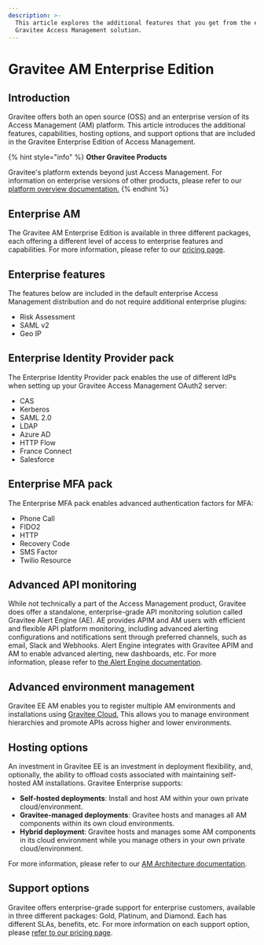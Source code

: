 ```yaml
---
description: >-
  This article explores the additional features that you get from the enterprise
  Gravitee Access Management solution.
---
```


# Gravitee AM Enterprise Edition

## Introduction <a href="#introduction" id="introduction"></a>

Gravitee offers both an open source (OSS) and an enterprise version of its Access Management (AM) platform. This article introduces the additional features, capabilities, hosting options, and support options that are included in the Gravitee Enterprise Edition of Access Management.​

{% hint style="info" %}
**Other Gravitee Products**

Gravitee's platform extends beyond just Access Management. For information on enterprise versions of other products, please refer to our [platform overview documentation.](https://documentation.gravitee.io/platform-overview/gravitee-essentials/gravitee-offerings-ce-vs-ee)
{% endhint %}

## Enterprise AM <a href="#gravitee-community-edition-api-management-vs-gravitee-enterprise-edition-api-management" id="gravitee-community-edition-api-management-vs-gravitee-enterprise-edition-api-management"></a>

The Gravitee AM Enterprise Edition is available in three different packages, each offering a different level of access to enterprise features and capabilities. For more information, please refer to our [pricing page](https://www.gravitee.io/pricing).

## Enterprise features <a href="#enterprise-features" id="enterprise-features"></a>

The features below are included in the default enterprise Access Management distribution and do not require additional enterprise plugins:

* Risk Assessment
* SAML v2
* Geo IP

## Enterprise Identity Provider pack <a href="#enterprise-policy-pack" id="enterprise-policy-pack"></a>

The Enterprise Identity Provider pack enables the use of different IdPs when setting up your Gravitee Access Management OAuth2 server:

* CAS
* Kerberos
* SAML 2.0
* LDAP
* Azure AD
* HTTP Flow
* France Connect
* Salesforce

## Enterprise MFA pack

The Enterprise MFA pack enables advanced authentication factors for MFA:

* Phone Call
* FIDO2
* HTTP
* Recovery Code
* SMS Factor
* Twilio Resource

## Advanced API monitoring <a href="#advanced-api-monitoring" id="advanced-api-monitoring"></a>

While not technically a part of the Access Management product, Gravitee does offer a standalone, enterprise-grade API monitoring solution called Gravitee Alert Engine (AE). AE provides APIM and AM users with efficient and flexible API platform monitoring, including advanced alerting configurations and notifications sent through preferred channels, such as email, Slack and Webhooks. Alert Engine integrates with Gravitee APIM and AM to enable advanced alerting, new dashboards, etc. For more information, please refer to [the Alert Engine documentation](https://documentation.gravitee.io/ae/overview/introduction-to-gravitee-alert-engine).

## Advanced environment management <a href="#advanced-environment-management" id="advanced-environment-management"></a>

Gravitee EE AM enables you to register multiple AM environments and installations using [Gravitee Cloud.](https://documentation.gravitee.io/gravitee-cloud) This allows you to manage environment hierarchies and promote APIs across higher and lower environments.

## Hosting options <a href="#hosting-options" id="hosting-options"></a>

An investment in Gravitee EE is an investment in deployment flexibility, and, optionally, the ability to offload costs associated with maintaining self-hosted AM installations. Gravitee Enterprise supports:

* **Self-hosted deployments**: Install and host AM within your own private cloud/environment.
* **Gravitee-managed deployments**: Gravitee hosts and manages all AM components within its own cloud environments.
* **Hybrid deployment**: Gravitee hosts and manages some AM components in its cloud environment while you manage others in your own private cloud/environment.

For more information, please refer to our [AM Architecture documentation](am-architecture.md).

## Support options <a href="#support-options" id="support-options"></a>

Gravitee offers enterprise-grade support for enterprise customers, available in three different packages: Gold, Platinum, and Diamond. Each has different SLAs, benefits, etc. For more information on each support option, please [refer to our pricing page](https://www.gravitee.io/pricing).
